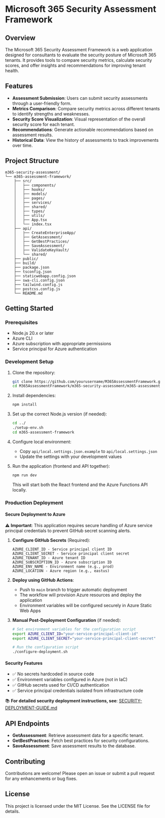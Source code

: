 # Microsoft 365 Security Assessment Framework

## Overview

The Microsoft 365 Security Assessment Framework is a web application designed for consultants to evaluate the security posture of Microsoft 365 tenants. It provides tools to compare security metrics, calculate security scores, and offer insights and recommendations for improving tenant health.

## Features

- **Assessment Submission**: Users can submit security assessments through a user-friendly form.
- **Metrics Comparison**: Compare security metrics across different tenants to identify strengths and weaknesses.
- **Security Score Visualization**: Visual representation of the overall security score for each tenant.
- **Recommendations**: Generate actionable recommendations based on assessment results.
- **Historical Data**: View the history of assessments to track improvements over time.

## Project Structure

```
m365-security-assessment/
└── m365-assessment-framework/
    ├── src/
    │   ├── components/
    │   ├── hooks/
    │   ├── models/
    │   ├── pages/
    │   ├── services/
    │   ├── shared/
    │   ├── types/
    │   ├── utils/
    │   ├── App.tsx
    │   └── index.tsx
    ├── api/
    │   ├── CreateEnterpriseApp/
    │   ├── GetAssessment/
    │   ├── GetBestPractices/
    │   ├── SaveAssessment/
    │   ├── ValidateKeyVault/
    │   └── shared/
    ├── public/
    ├── build/
    ├── package.json
    ├── tsconfig.json
    ├── staticwebapp.config.json
    ├── swa-cli.config.json
    ├── tailwind.config.js
    ├── postcss.config.js
    └── README.md
```

## Getting Started

### Prerequisites
- Node.js 20.x or later
- Azure CLI
- Azure subscription with appropriate permissions
- Service principal for Azure authentication

### Development Setup

1. Clone the repository:
   ```bash
   git clone https://github.com/yourusername/M365AssessmentFramework.git
   cd M365AssessmentFramework/m365-security-assessment/m365-assessment-framework
   ```

2. Install dependencies:
   ```bash
   npm install
   ```

3. Set up the correct Node.js version (if needed):
   ```bash
   cd ../
   ./setup-env.sh
   cd m365-assessment-framework
   ```

4. Configure local environment:
   - Copy `api/local.settings.json.example` to `api/local.settings.json`
   - Update the settings with your development values

5. Run the application (frontend and API together):
   ```bash
   npm run dev
   ```

   This will start both the React frontend and the Azure Functions API locally.

### Production Deployment

#### Secure Deployment to Azure

⚠️ **Important**: This application requires secure handling of Azure service principal credentials to prevent GitHub secret scanning alerts.

1. **Configure GitHub Secrets** (Required):
   ```
   AZURE_CLIENT_ID - Service principal client ID
   AZURE_CLIENT_SECRET - Service principal client secret
   AZURE_TENANT_ID - Azure tenant ID
   AZURE_SUBSCRIPTION_ID - Azure subscription ID
   AZURE_ENV_NAME - Environment name (e.g., prod)
   AZURE_LOCATION - Azure region (e.g., eastus)
   ```

2. **Deploy using GitHub Actions**:
   - Push to `main` branch to trigger automatic deployment
   - The workflow will provision Azure resources and deploy the application
   - Environment variables will be configured securely in Azure Static Web Apps

3. **Manual Post-Deployment Configuration** (if needed):
   ```bash
   # Set environment variables for the configuration script
   export AZURE_CLIENT_ID="your-service-principal-client-id"
   export AZURE_CLIENT_SECRET="your-service-principal-client-secret"
   
   # Run the configuration script
   ./configure-deployment.sh
   ```

#### Security Features
- ✅ No secrets hardcoded in source code
- ✅ Environment variables configured in Azure (not in IaC)
- ✅ GitHub secrets used for CI/CD authentication
- ✅ Service principal credentials isolated from infrastructure code

📚 **For detailed security deployment instructions, see**: [SECURITY-DEPLOYMENT-GUIDE.md](./SECURITY-DEPLOYMENT-GUIDE.md)

## API Endpoints

- **GetAssessment**: Retrieve assessment data for a specific tenant.
- **GetBestPractices**: Fetch best practices for security configurations.
- **SaveAssessment**: Save assessment results to the database.

## Contributing

Contributions are welcome! Please open an issue or submit a pull request for any enhancements or bug fixes.

## License

This project is licensed under the MIT License. See the LICENSE file for details.